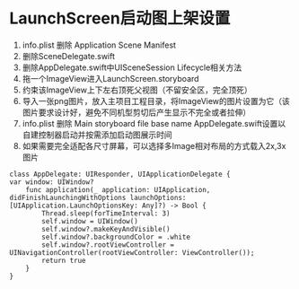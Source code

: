 # LaunchScreen启动图上架设置
1. info.plist 删除 Application Scene Manifest
2. 删除SceneDelegate.swift
3. 删除AppDelegate.swift中UISceneSession Lifecycle相关方法
4. 拖一个ImageView进入LaunchScreen.storyboard
5. 约束该ImageView上下左右顶死父视图（不留安全区，完全顶死）
6. 导入一张png图片，放入主项目工程目录，将ImageView的图片设置为它（该图片要求设计好，避免不同机型剪切后产生显示不完全或者拉伸）
7. info.plist 删除 Main storyboard file base name AppDelegate.swift设置以自建控制器启动并按需添加启动图展示时间
8. 如果需要完全适配各尺寸屏幕，可以选择多Image相对布局的方式载入2x,3x图片
```
class AppDelegate: UIResponder, UIApplicationDelegate {
var window: UIWindow?
    func application(_ application: UIApplication, didFinishLaunchingWithOptions launchOptions: [UIApplication.LaunchOptionsKey: Any]?) -> Bool {
        Thread.sleep(forTimeInterval: 3)
        self.window = UIWindow()
        self.window?.makeKeyAndVisible()
        self.window?.backgroundColor = .white
        self.window?.rootViewController = UINavigationController(rootViewController: ViewController());
        return true
    }
}
```